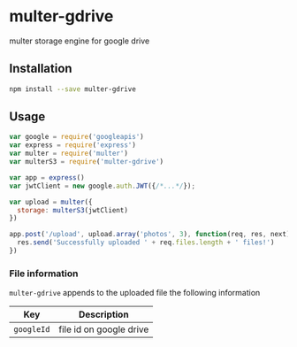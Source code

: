 # multer-gdrive

multer storage engine for google drive

## Installation

```sh
npm install --save multer-gdrive
```

## Usage

```javascript
var google = require('googleapis')
var express = require('express')
var multer = require('multer')
var multerS3 = require('multer-gdrive')

var app = express()
var jwtClient = new google.auth.JWT({/*...*/});

var upload = multer({
  storage: multerS3(jwtClient)
})

app.post('/upload', upload.array('photos', 3), function(req, res, next) {
  res.send('Successfully uploaded ' + req.files.length + ' files!')
})
```

### File information

`multer-gdrive` appends to the uploaded file the following information

Key | Description
--- | ---
`googleId` | file id on google drive
